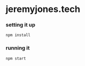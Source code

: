# jeremyjones.tech

### setting it up

```bash
npm install
```

### running it

```bash
npm start
```
